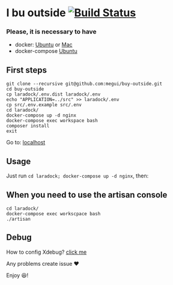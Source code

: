 I bu outside  [![Build Status](https://travis-ci.com/megui88/buy-outside.svg?token=&branch=master)](https://travis-ci.com/megui88/buy-outside)
=======

### Please, it is necessary to have
* docker:  [Ubuntu](https://docs.docker.com/engine/installation/linux/ubuntu/) or [Mac](https://docs.docker.com/docker-for-mac/install/)
* docker-compose [Ubuntu](https://docs.docker.com/compose/install/) 

## First steps
```
git clone --recursive git@github.com:megui/buy-outside.git
cd buy-outside
cp laradock/.env.dist laradock/.env
echo "APPLICATION=../src" >> laradock/.env
cp src/.env.example src/.env
cd laradock/
docker-compose up -d nginx
docker-compose exec workspace bash
composer install
exit
```
Go to: [localhost](http://localhost/) 

## Usage

Just run `cd laradock; docker-compose up -d nginx`, then:

## When you need to use the artisan console

```
cd laradock/
docker-compose exec workscpace bash
./artisan
```

## Debug

How to config Xdebug? [click me](http://laradock.io/#install-xdebug)

Any problems create issue ♥


Enjoy 😆!
